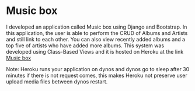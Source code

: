# Music box

I developed an application called Music box using Django and Bootstrap. In this application, the user is able to perform the CRUD of Albums and Artists and still link to each other. You can also view recently added albums and a top five of artists who have added more albums. This system was developed using Class-Based Views and it is hosted on Heroku at the link [Music box](https://musicbox-kelyanne.herokuapp.com/ "Music box")

Note: Heroku runs your application on dynos and dynos go to sleep after 30 minutes if there is not request comes, this makes Heroku not preserve user upload media files between dynos restart.
